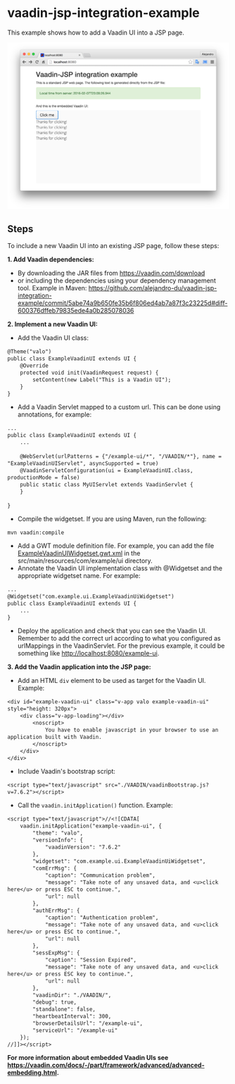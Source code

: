 # vaadin-jsp-integration-example
This example shows how to add a Vaadin UI into a JSP page.

![Alt text](/screenshot.png?raw=true "Screenshot")

## Steps
To include a new Vaadin UI into an existing JSP page, follow these steps:

**1. Add Vaadin dependencies:**

 * By downloading the JAR files from https://vaadin.com/download
 * or including the dependencies using your dependency management tool. Example in Maven: https://github.com/alejandro-du/vaadin-jsp-integration-example/commit/5abe74a9b650fe35b6f806ed4ab7a87f3c23225d#diff-600376dffeb79835ede4a0b285078036

**2. Implement a new Vaadin UI:**

 * Add the Vaadin UI class:

```
@Theme("valo")
public class ExampleVaadinUI extends UI {
    @Override
    protected void init(VaadinRequest request) {
        setContent(new Label("This is a Vaadin UI");
    }
}
```

 * Add a Vaadin Servlet mapped to a custom url. This can be done using annotations, for example:

```
...
public class ExampleVaadinUI extends UI {
    ...
    
    @WebServlet(urlPatterns = {"/example-ui/*", "/VAADIN/*"}, name = "ExampleVaadinUIServlet", asyncSupported = true)
    @VaadinServletConfiguration(ui = ExampleVaadinUI.class, productionMode = false)
    public static class MyUIServlet extends VaadinServlet {
    }

}
```

 * Compile the widgetset. If you are using Maven, run the following:
 
```
mvn vaadin:compile
````

 * Add a GWT module definition file. For example, you can add the file [ExampleVaadinUIWidgetset.gwt.xml](/src/main/resources/com/example/ui/ExampleVaadinUiWidgetset.gwt.xml) in the src/main/resources/com/example/ui directory.
 * Annotate the Vaadin UI implementation class with @Widgetset and the appropriate widgetset name. For example:

```
...
@Widgetset("com.example.ui.ExampleVaadinUiWidgetset")
public class ExampleVaadinUI extends UI {
    ...
}
```

 * Deploy the application and check that you can see the Vaadin UI. Remember to add the correct url according to what you configured as urlMappings in the VaadinServlet. For the previous example, it could be something like <http://localhost:8080/example-ui>.

**3. Add the Vaadin application into the JSP page:**

 * Add an HTML `div` element to be used as target for the Vaadin UI. Example:

```
<div id="example-vaadin-ui" class="v-app valo example-vaadin-ui" style="height: 320px">
    <div class="v-app-loading"></div>
        <noscript>
            You have to enable javascript in your browser to use an application built with Vaadin.
        </noscript>
    </div>
</div>
```

 * Include Vaadin's bootstrap script:

```
<script type="text/javascript" src="./VAADIN/vaadinBootstrap.js?v=7.6.2"></script>
```

 * Call the `vaadin.initApplication()` function. Example:

```
<script type="text/javascript">//<![CDATA[
    vaadin.initApplication("example-vaadin-ui", {
        "theme": "valo",
        "versionInfo": {
            "vaadinVersion": "7.6.2"
        },
        "widgetset": "com.example.ui.ExampleVaadinUiWidgetset",
        "comErrMsg": {
            "caption": "Communication problem",
            "message": "Take note of any unsaved data, and <u>click here</u> or press ESC to continue.",
            "url": null
        },
        "authErrMsg": {
            "caption": "Authentication problem",
            "message": "Take note of any unsaved data, and <u>click here</u> or press ESC to continue.",
            "url": null
        },
        "sessExpMsg": {
            "caption": "Session Expired",
            "message": "Take note of any unsaved data, and <u>click here</u> or press ESC key to continue.",
            "url": null
        },
        "vaadinDir": "./VAADIN/",
        "debug": true,
        "standalone": false,
        "heartbeatInterval": 300,
        "browserDetailsUrl": "/example-ui",
        "serviceUrl": "/example-ui"
    });
//]]></script>
```

**For more information about embedded Vaadin UIs see https://vaadin.com/docs/-/part/framework/advanced/advanced-embedding.html.**
